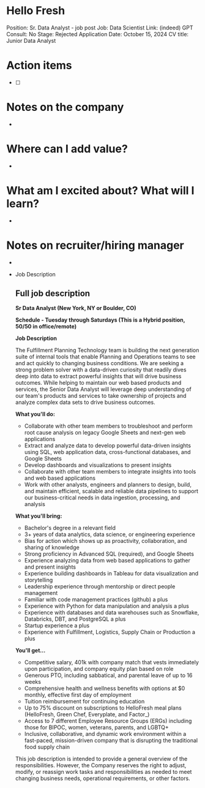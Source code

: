 # Hello Fresh

Position: Sr. Data Analyst - job post
Job: Data Scientist
Link: (indeed)
GPT Consult: No
Stage: Rejected
Application Date: October 15, 2024
CV title: Junior Data Analyst

# Action items

- [ ]  

# Notes on the company

- 

# Where can I add value?

- 

# What am I excited about? What will I learn?

- 

# Notes on recruiter/hiring manager

- 

- Job Description
    
    ## Full job description
    
    **Sr Data Analyst (New York, NY or Boulder, CO)**
    
    **Schedule - Tuesday through Saturdays (This is a Hybrid position, 50/50 in office/remote)**
    
    **Job Description**
    
    The Fulfillment Planning Technology team is building the next generation suite of internal tools that enable Planning and Operations teams to see and act quickly to changing business conditions. We are seeking a strong problem solver with a data-driven curiosity that readily dives deep into data to extract powerful insights that will drive business outcomes. While helping to maintain our web based products and services, the Senior Data Analyst will leverage deep understanding of our team's products and services to take ownership of projects and analyze complex data sets to drive business outcomes.
    
    **What you'll do:**
    
    - Collaborate with other team members to troubleshoot and perform root cause analysis on legacy Google Sheets and next-gen web applications
    - Extract and analyze data to develop powerful data-driven insights using SQL, web application data, cross-functional databases, and Google Sheets
    - Develop dashboards and visualizations to present insights
    - Collaborate with other team members to integrate insights into tools and web based applications
    - Work with other analysts, engineers and planners to design, build, and maintain efficient, scalable and reliable data pipelines to support our business-critical needs in data ingestion, processing, and analysis
    
    **What you'll bring:**
    
    - Bachelor's degree in a relevant field
    - 3+ years of data analytics, data science, or engineering experience
    - Bias for action which shows up as proactivity, collaboration, and sharing of knowledge
    - Strong proficiency in Advanced SQL (required), and Google Sheets
    - Experience analyzing data from web based applications to gather and present insights
    - Experience building dashboards in Tableau for data visualization and storytelling
    - Leadership experience through mentorship or direct people management
    - Familiar with code management practices (github) a plus
    - Experience with Python for data manipulation and analysis a plus
    - Experience with databases and data warehouses such as Snowflake, Databricks, DBT, and PostgreSQL a plus
    - Startup experience a plus
    - Experience with Fulfillment, Logistics, Supply Chain or Production a plus
    
    **You'll get…**
    
    - Competitive salary, 401k with company match that vests immediately upon participation, and company equity plan based on role
    - Generous PTO, including sabbatical, and parental leave of up to 16 weeks
    - Comprehensive health and wellness benefits with options at $0 monthly, effective first day of employment
    - Tuition reimbursement for continuing education
    - Up to 75% discount on subscriptions to HelloFresh meal plans (HelloFresh, Green Chef, Everyplate, and Factor_)
    - Access to 7 different Employee Resource Groups (ERGs) including those for BIPOC, women, veterans, parents, and LGBTQ+
    - Inclusive, collaborative, and dynamic work environment within a fast-paced, mission-driven company that is disrupting the traditional food supply chain
    
    This job description is intended to provide a general overview of the responsibilities. However, the Company reserves the right to adjust, modify, or reassign work tasks and responsibilities as needed to meet changing business needs, operational requirements, or other factors.